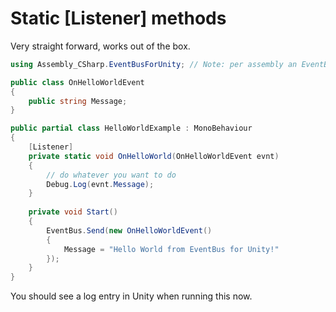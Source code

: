 ﻿---
sidebar_position: 3
---

# Static [Listener] methods

Very straight forward, works out of the box.

```csharp
using Assembly_CSharp.EventBusForUnity; // Note: per assembly an EventBus is generated, so this might have a different prefix than 'Assembly_CSharp'

public class OnHelloWorldEvent
{
    public string Message; 
}

public partial class HelloWorldExample : MonoBehaviour
{
    [Listener]
    private static void OnHelloWorld(OnHelloWorldEvent evnt)
    {
        // do whatever you want to do
        Debug.Log(evnt.Message);
    }
    
    private void Start()
    {
        EventBus.Send(new OnHelloWorldEvent()
        {
            Message = "Hello World from EventBus for Unity!"
        });
    }
}
```

You should see a log entry in Unity when running this now.